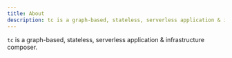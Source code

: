 ```yaml
---
title: About
description: tc is a graph-based, stateless, serverless application & infrastructure composer
---
```


`tc` is a graph-based, stateless, serverless application & infrastructure composer.
